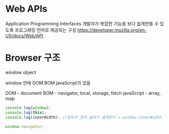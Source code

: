# Web APIs

Application Programming Interfaces
개발자가 복잡한 기능을 보다 쉽게 ​​만들 수 있도록 프로그래밍 언어로 제공되는 구성
https://developer.mozilla.org/en-US/docs/Web/API

# Browser 구조

window object

window 안에 DOM BOM javaScript가 있음

DOM - document
BOM - navigator, local, storage, fetch
javaScript - array, map

```js
console.log(window);
console.log(this);
console.log(innerWidth); //윈도우 창의 넓이가 출력된다 = window.innerWidth

window.navigator;
```
